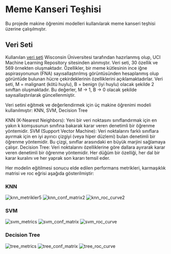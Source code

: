 # Meme Kanseri Teşhisi

Bu projede makine öğrenimi modelleri kullanılarak meme kanseri teşhisi üzerine çalışılmıştır. 

## Veri Seti
Kullanılan [veri seti](https://archive.ics.uci.edu/dataset/17/breast+cancer+wisconsin+diagnostic) Wisconsin Üniversitesi tarafından hazırlanmış olup, UCI Machine Learning Repository sitesinden alınmıştır. Veri seti, 30 özellik ve 569 örnekten oluşmaktadır. Özellikler, bir meme kütlesinin ince iğne aspirasyonunun (FNA) sayısallaştırılmış görüntüsünden hesaplanmış olup görüntüde bulunan hücre çekirdeklerinin özelliklerini açıklamaktadırlar. Veri seti, M = malignant (kötü huylu), B = benign (iyi huylu) olacak şekilde 2 sınıftan oluşmaktadır. Bu değerler, M -> 1, B -> 0 olacak şekilde sayısallaştırılarak güncellenmiştir.

Veri setini eğitmek ve değerlendirmek için üç makine öğrenimi modeli kullanılmıştır: KNN, SVM, Decision Tree

KNN (K-Nearest Neighbors): Yeni bir veri noktasını sınıflandırmak için en yakın k komşusunun sınıfına bakarak karar veren denetimli bir öğrenme yöntemidir.
SVM (Support Vector Machine): Veri noktalarını farklı sınıflara ayırmak için en iyi ayırıcı çizgiyi (veya hiper düzlemi) bulan denetimli bir öğrenme yöntemidir. Bu çizgi, sınıflar arasındaki en büyük marjini sağlamaya çalışır.
Decision Tree: Veri noktalarını özelliklerine göre dallara ayırarak karar veren denetimli bir öğrenme yöntemidir. Her düğüm bir özelliği, her dal bir karar kuralını ve her yaprak son kararı temsil eder.

Her modelin eğitilmesi sonucu elde edilen performans metrikleri, karmaşıklık matrisi ve roc eğrisi aşağıda gösterilmiştir:

### KNN

![knn_metrikler5](https://github.com/user-attachments/assets/fbbff935-f3ea-4861-a47d-a4ff913be524)     ![knn_conf_matrix2](https://github.com/user-attachments/assets/debd77dd-df93-4aac-a2df-679f5f31a77e)     ![knn_roc_curve2](https://github.com/user-attachments/assets/53cd0a07-0f60-47d8-b08e-2000561fc4b1)


### SVM

![svm_metrics](https://github.com/user-attachments/assets/268f5c46-cb44-449d-9be0-92db217b9d93)     ![svm_conf_matrix](https://github.com/user-attachments/assets/2fa20288-0888-490a-ae96-e070fb0adea9)     ![svm_roc_curve](https://github.com/user-attachments/assets/62cdd0ab-4fb8-4c6b-92e2-18ed8e582e5c)


### Decision Tree

![tree_metrics](https://github.com/user-attachments/assets/4875d9cb-a19d-4527-afb7-fad425630f5f)     ![tree_conf_matrix](https://github.com/user-attachments/assets/98c133c5-e7a7-40f7-8548-133031eaf8a8)     ![tree_roc_curve](https://github.com/user-attachments/assets/abe02660-6a19-4189-a336-a4e33e41afea)













